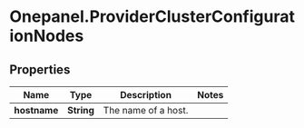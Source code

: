 # Onepanel.ProviderClusterConfigurationNodes

## Properties
Name | Type | Description | Notes
------------ | ------------- | ------------- | -------------
**hostname** | **String** | The name of a host. | 


